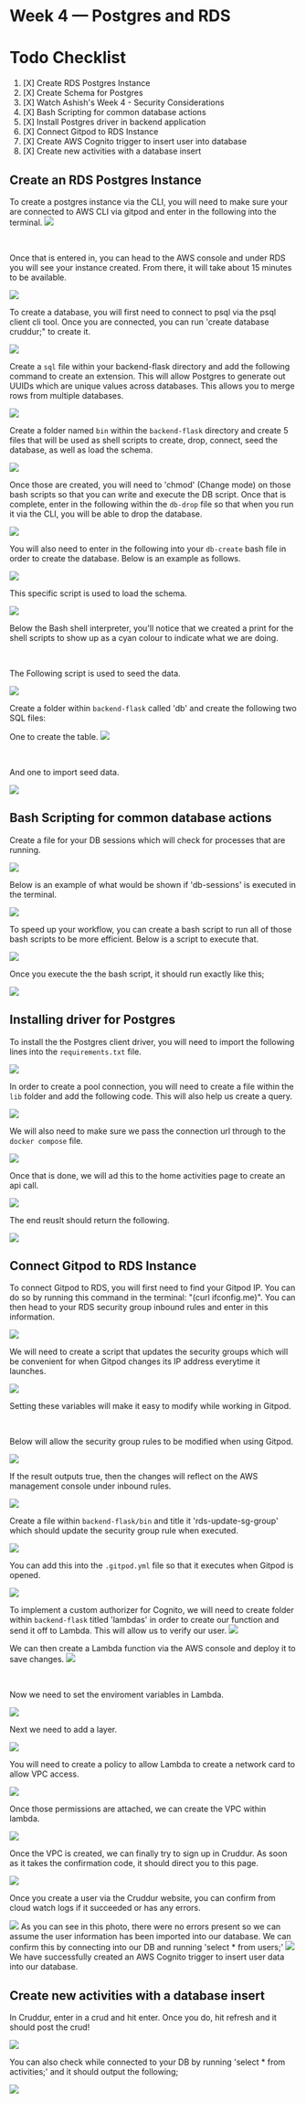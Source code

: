 # Week 4 — Postgres and RDS

# Todo Checklist 

1. [X] Create RDS Postgres Instance
2. [X] Create Schema for Postgres 
3. [X] Watch Ashish's Week 4 - Security Considerations 
4. [X] Bash Scripting for common database actions 
5. [X] Install Postgres driver in backend application 
6. [X] Connect Gitpod to RDS Instance
7. [X] Create AWS Cognito trigger to insert user into database 
8. [X] Create new activities with a database insert 



## Create an RDS Postgres Instance 

To create a postgres instance via the CLI, you will need to make sure your are connected to AWS CLI via gitpod and enter in the following into the terminal. 
<img src= ./images/RDSIst.png>

<br />


Once that is entered in, you can head to the AWS console and under RDS you will see your instance created. From there, it will take about 15 minutes to be available.

<img src= ./images/AWSRDS.png>

<br />

To create a database, you will first need to connect to psql via the psql client cli tool. Once you are connected, you can run 'create database cruddur;" to create it. 

<img src= ./images/CreateDB.png>

<br />

Create a `sql` file within your backend-flask directory and add the following command to create an extension. This will allow Postgres to generate out UUIDs which are unique values across databases. This allows you to merge rows from multiple databases. 

<img src= ./images/RunScript.png>

<br />


Create a folder named `bin` within the `backend-flask` directory and create 5 files that will be used as shell scripts to create, drop, connect, seed the database, as well as load the schema. 

<img src= ./images/DBFiles.png>

<br />

Once those are created, you will need to 'chmod' (Change mode) on those bash scripts so that you can write and execute the DB script. Once that is complete, enter in the following within the `db-drop` file so that when you run it via the CLI, you will be able to drop the database. 

<img src= ./images/DBDrop.png>

<br />

You will also need to enter in the following into your `db-create` bash file in order to create the database. Below is an example as follows.

<img src= ./images/CreateDB1.png>

<br />

This specific script is used to load the schema. 

<img src= ./images/SchemaBash.png>

Below the Bash shell interpreter, you'll notice that we created a print for the shell scripts to show up as a cyan colour to indicate what we are doing.

<br />

The Following script is used to seed the data. 

<img src= ./images/Seed.png>

<br />

Create a folder within `backend-flask` called 'db' and create the following two SQL files:
<br />

One to create the table.
<img src= ./images/CreateTable.png>

<br />

And one to import seed data. 

<img src= ./images/SeedData.png>

<br />

## Bash Scripting for common database actions 

Create a file for your DB sessions which will check for processes that are running. 

<img src= ./images/DBSesh.png>

<br />

Below is an example of what would be shown if 'db-sessions' is executed in the terminal. 

<img src= ./images/SeshProof.png>

<br />

To speed up your workflow, you can create a bash script to run all of those bash scripts to be more efficient. 
Below is a script to execute that. 

<img src= ./images/Setup.png>

<br />

Once you execute the the bash script, it should run exactly like this;

<img src= ./images/SetU.png>


## Installing driver for Postgres


To install the the Postgres client driver, you will need to import the following lines into the `requirements.txt` file.

<img src= ./images/PSQLDriver.png>


<br />

In order to create a pool connection, you will need to create a file within the `lib` folder and add the following code. This will also help us create a query.

<img src= ./images/ConPool.png>


<br />

We will also need to make sure we pass the connection url through to the `docker compose` file. 

<img src= ./images/ConURL.png>

<br />

Once that is done, we will ad this to the home activities page to create an api call. 

<img src= ./images/APICall.png>

<br />

The end reuslt should return the following.

<img src= ./images/APIResult.png>

<br />



## Connect Gitpod to RDS Instance

To connect Gitpod to RDS, you will first need to find your Gitpod IP. You can do so by running this command in the terminal: "(curl ifconfig.me)". You can then head to your RDS security group inbound rules and enter in this information.

<img src= ./images/EditInbound.png>


<br />

We will need to create a script that updates the security groups which will be convenient for when Gitpod changes its IP address everytime it launches. 

<img src= ./images/EditSG.png>

Setting these variables will make it easy to modify while working in Gitpod.

<br />

Below will allow the security group rules to be modified when using Gitpod.

<img src= ./images/EditSGG.png>

If the result outputs true, then the changes will reflect on the AWS management console under inbound rules. 

<img src= ./images/CMIR.png>

<br />


Create a file within `backend-flask/bin` and title it 'rds-update-sg-group' which should update the security group rule when executed. 

<img src= ./images/RDSScript.png>

<br />

You can add this into the  `.gitpod.yml` file so that it executes when Gitpod is opened. 

<img src= ./images/gityamlU.png>

<br />

To implement a custom authorizer for Cognito, we will need to create folder within `backend-flask` titled 'lambdas' in order to create our function and send it off to Lambda. This will allow us to verify our user. 
<img src= ./images/PostConfirm.png>

We can then create a Lambda function via the AWS console and deploy it to save changes.
<img src= ./images/LamCode.png>


<br />


Now we need to set the enviroment variables in Lambda. 

<img src= ./images/LamVar.png>


Next we need to add a layer. 

<img src= ./images/Layer.png>

<br />

You will need to create a policy to allow Lambda to create a network card to allow VPC access.

<img src= ./images/PolicyIAM.png>


Once those permissions are attached, we can create the VPC within lambda. 

<img src= ./images/LamVPC.png>

<br />

Once the VPC is created, we can finally try to sign up in Cruddur. As soon as it takes the confirmation code, it should direct you to this page.

<img src= ./images/Cogtest.png>

<br />

Once you create a user via the Cruddur website, you can confirm from cloud watch logs if it succeeded or has any errors. 

<img src= ./images/DBUser.png>
As you can see in this photo, there were no errors present so we can assume the user information has been imported into our database. We can confirm this by connecting into our DB and running 'select * from users;'

<img src= ./images/UserDataDB.png>
We have successfully created an AWS Cognito trigger to insert user data into our database.

<br />

## Create new activities with a database insert

In Cruddur, enter in a crud and hit enter. Once you do, hit refresh and it should post the crud!

<img src= ./images/CruddurActivity.png>


You can also check while connected to your DB by running 'select * from activities;' and it should output the following;

<img src= ./images/DBActivity.png>












